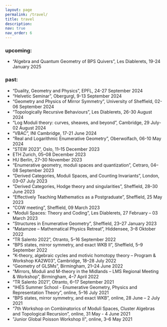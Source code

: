 ```yaml
---
layout: page
permalink: /travel/
title: travel
description: 
nav: true
nav_order: 6
---
```


<!-- -->
<h3>upcoming:</h3>
<ul>
 <li>“Algebra and Quantum Geometry of BPS Quivers”, Les Diablerets, 19-24 January 2025</li>
</ul>


<h3>past:</h3>
 <ul>
  <li>“Duality, Geometry and Physics”, EPFL, 24-27 September 2024</li>
  <li>“Helvetic Seminar”, Obergurgl, 9-13 September 2024</li>
  <li>“Geometry and Physics of Mirror Symmetry”, University of Sheffield, 02-06 September 2024</li>
  <li>“Topologically Recursive Behaviours”, Les Diablerets, 26-30 August 2024</li>
  <li>“Log Moduli theory: curves, sheaves, and beyond”, Cambridge, 29 July-02 August 2024</li>
  <li>“VBAC”, INI Cambridge, 17-21 June 2024</li>
  <li>“Real and Logarithmic Enumerative Geometry”, Oberwolfach, 06-10 May 2024</li>
  <li>“STEW 2023”, Oslo, 11–15 December 2023</li>
  <li>ETH Zurich, 05–08 December 2023</li>
  <li>HU Berlin, 27–30 November 2023</li>
  <li>“Enumerative geometry, moduli spaces and quantization”, Cetraro, 04–08 September 2023</li>
  <li>“Derived Categories, Moduli Spaces, and Counting Invariants”, London, 03–07 July 2023</li>
  <li>“Derived Categories, Hodge theory and singularities”, Sheffield, 28–30 June 2023</li>
  <li>“Effectively Teaching Mathematics as a Postgraduate”, Sheffield, 25 May 2023</li>
  <li>“COW meeting”, Sheffield, 09 March 2023</li>
  <li>“Moduli Spaces: Theory and Coding”, Les Diablerets, 27 February – 03 March 2023</li>
  <li>“Structures in Enumerative Geometry”, Sheffield, 23–27 January 2023</li>
  <li>“Matamzee – Mathematical Physics Retreat”, Hiddensee, 3–8 Oktober 2022</li>
  <li>“TR Salento 2022”, Otranto, 5–16 September 2022</li>
  <li>“BPS states, mirror symmetry, and exact WKB II”, Sheffield, 5–9 September 2022</li>
  <li>“K-theory, algebraic cycles and motivic homotopy theory – Program & Workshop KA2W03”, Cambridge, 18–28 July 2022</li>
  <li>“Geometry of GLSMs”, Birmingham, 21–24 June 2022</li>
  <li>“Mirrors, Moduli and M-theory in the Midlands – LMS Regional Meeting & Workshop”, Birmingham, 4–7 April 2022</li>
  <li>“TR Salento 2021”, Otranto, 6–17 September 2021</li>
  <li>“IHÉS Summer School - Enumerative Geometry, Physics and Representation Theory”, online, 5–16 July 2021</li>
  <li>“BPS states, mirror symmetry, and exact WKB”, online, 28 June – 2 July 2021</li>
  <li>“7th Workshop on Combinatorics of Moduli Spaces, Cluster Algebras and Topological Recursion”, online, 31 May - 4 June 2021</li>
  <li>"Junior Global Poisson Workshop II", online, 3–6 May 2021</li>
</ul>
